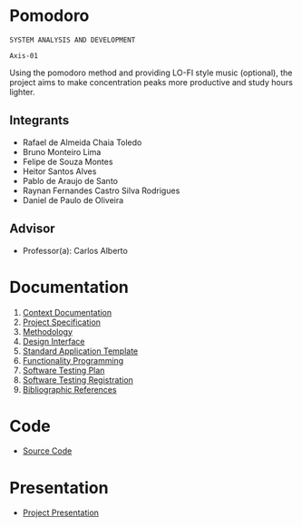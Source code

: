 # Pomodoro

`SYSTEM ANALYSIS AND DEVELOPMENT`

`Axis-01`

Using the pomodoro method and providing LO-FI style music (optional), the project aims to make concentration peaks more productive and study hours lighter.

## Integrants

* Rafael de Almeida Chaia Toledo
* Bruno Monteiro Lima
* Felipe de Souza Montes
* Heitor Santos Alves
* Pablo de Araujo de Santo
* Raynan Fernandes Castro Silva Rodrigues
* Daniel de Paulo de Oliveira

## Advisor

* Professor(a): Carlos Alberto

# Documentation

<ol>
<li><a href="https://github.com/ICEI-PUC-Minas-PMV-ADS/pmv-ads-2024-1-e1-proj-web-t7-projeto-pomodoro/blob/main/documentos/01-Documenta%C3%A7%C3%A3o%20de%20Contexto.md"> Context Documentation</a></li>
<li><a href="documents/02-Project Specification.md"> Project Specification</a></li>
<li><a href="documents/03-Methodology.md"> Methodology</a></li>
<li><a href="documents/04-Interface.md Project"> Design Interface</a></li>
<li><a href="documents/05-Template Application standard.md"> Standard Application Template</a></li>
<li><a href="documents/06-Programming Functionalities.md"> Functionality Programming</a></li>
<li><a href="documents/07-Software Test Plan.md"> Software Testing Plan</a></li>
<li><a href="documents/08-Software Test Record.md"> Software Testing Registration</a></li>
<li><a href="documents/09-References.md"> Bibliographic References</a></li>
</ol>


# Code

* <a href="source code/README.md">Source Code</a>

# Presentation

* <a href="presentation/README.md">Project Presentation</a>

